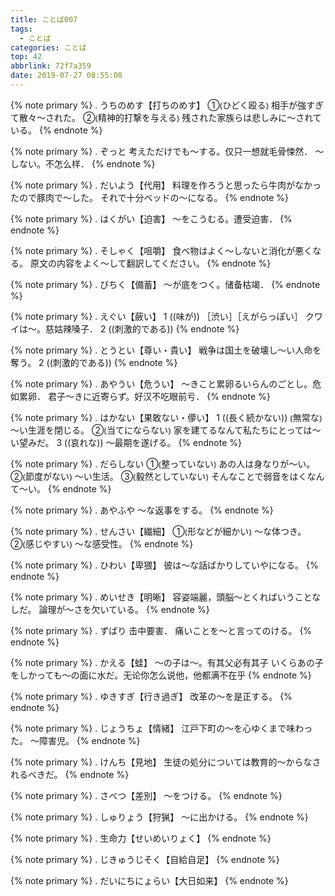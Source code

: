 ```yaml
---
title: ことば007
tags:
  - ことば
categories: ことば
top: 42
abbrlink: 72f7a359
date: 2019-07-27 08:55:08
---
```


<!--more-->

{% note primary %}
.
うちのめす【打ちのめす】
①⦅ひどく殴る⦆
相手が強すぎて散々～された。
②⦅精神的打撃を与える⦆
残された家族らは悲しみに～されている。
{% endnote %}



{% note primary %}
.
ぞっと
考えただけでも〜する。仅只一想就毛骨悚然．
〜しない。不怎么样．
{% endnote %}



{% note primary %}
.
だいよう【代用】
料理を作ろうと思ったら牛肉がなかったので豚肉で～した。
それで十分ベッドの～になる。
{% endnote %}



{% note primary %}
.
はくがい【迫害】
〜をこうむる。遭受迫害．
{% endnote %}



{% note primary %}
.
そしゃく【咀嚼】
食べ物はよく〜しないと消化が悪くなる。
原文の内容をよく～して翻訳してください。
{% endnote %}



{% note primary %}
.
びちく【備蓄】
〜が底をつく。储备枯竭．
{% endnote %}



{% note primary %}
.
えぐい【蘞い】
1 ((味が)) ［渋い］［えがらっぽい］
クワイは〜。慈姑辣嗓子．
2 ((刺激的である))
{% endnote %}



{% note primary %}
.
とうとい【尊い・貴い】
戦争は国土を破壊し～い人命を奪う。
2 ((刺激的である))
{% endnote %}



{% note primary %}
.
あやうい【危うい】
～きこと累卵るいらんのごとし。危如累卵．
君子～きに近寄らず。好汉不吃眼前亏．
{% endnote %}



{% note primary %}
.
はかない【果敢ない・儚い】
1 ((長く続かない)) ⦅無常な⦆ 
～い生涯を閉じる。
②⦅当てにならない⦆ 
家を建てるなんて私たちにとっては～い望みだ。
3 ((哀れな)) 
〜最期を遂げる。
{% endnote %}



{% note primary %}
.
だらしない
①⦅整っていない⦆
あの人は身なりが～い。
②⦅節度がない⦆ 
～い生活。
③⦅毅然としていない⦆ 
そんなことで弱音をはくなんて～い。
{% endnote %}



{% note primary %}
.
あやふや
〜な返事をする。
{% endnote %}



{% note primary %}
.
せんさい【繊細】
①⦅形などが細かい⦆
～な体つき。
②⦅感じやすい⦆ 
～な感受性。
{% endnote %}



{% note primary %}
.
ひわい【卑猥】
彼は〜な話ばかりしていやになる。
{% endnote %}



{% note primary %}
.
めいせき【明晰】
容姿端麗，頭脳～とくればいうことなしだ。
論理が～さを欠いている。
{% endnote %}



{% note primary %}
.
ずばり
击中要害．
痛いことを〜と言ってのける。
{% endnote %}



{% note primary %}
.
かえる【蛙】
～の子は～。有其父必有其子
いくらあの子をしかっても～の面に水だ。无论你怎么说他，他都满不在乎
{% endnote %}



{% note primary %}
.
ゆきすぎ【行き過ぎ】
改革の〜を是正する。
{% endnote %}



{% note primary %}
.
じょうちょ【情緒】
江戸下町の～を心ゆくまで味わった。
〜障害児。
{% endnote %}



{% note primary %}
.
けんち【見地】
生徒の処分については教育的～からなされるべきだ。
{% endnote %}



{% note primary %}
.
さべつ【差別】
〜をつける。
{% endnote %}



{% note primary %}
.
しゅりょう【狩猟】
〜に出かける。
{% endnote %}



{% note primary %}
.
生命力【せいめいりょく】
{% endnote %}



{% note primary %}
.
じきゅうじそく【自給自足】
{% endnote %}



{% note primary %}
.
だいにちにょらい【大日如来】
{% endnote %}

